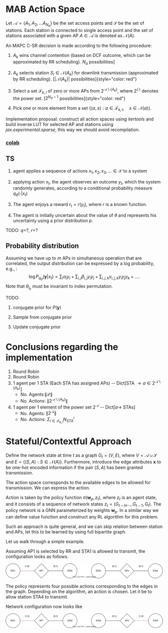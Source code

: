 # MAB Action Space

Let $\mathcal{A}=\{A_1,A_2,\ldots A_{N_a}\}$ be the set access points
and $\mathcal{S}$ be the set of stations. Each station is connected to
single access point and the set of stations associated with a given AP
$A\in \mathcal{A}$ is denoted as $\mathcal{N}(A)$.

An MAPC C-SR decision is made according to the following procedure:

1. $A_k$ wins channel contention (based on DCF outcome, which can be
    approximated by RR scheduling).  $N_a$ possibilities] 

1. $A_k$ selects station $S_l\in \mathcal{N}(A_k)$ for downlink
    transmission (approximated by RR scheduling). [$|\mathcal{N}(A_k)|$
    possibilities]{style="color: red"}

1. Select a set $\mathcal{F}_{k,l}$ of zero or more APs from
    $2^{\mathcal{A}\setminus\{A_k\}}$, where $2^{(\cdot)}$ denotes the
    power set. [$2^{N_a-1}$ possibilities]{style="color: red"}

1. Pick one or more element from a set
    $\{(a,s): a\in \mathcal{F}_{k,l}, \quad s\in \mathcal{N}(a)\}$.

Implementation proposal: construct all action spaces using *itertools*
and build inverse LUT for selected AP and stations using
*jax.experimental.sparse*, this way we should avoid recompilation.

### [colab](https://colab.research.google.com/drive/1ihbJpcRQ9wl_pgec38BkPF2hd_JglUWi?usp=sharing)

## TS

1.  agent applies a sequence of actions
    $x_1, x_2, x_3,\ldots \in \mathcal{X}$ to a system

2.  applying action $x_t$, the agent observes an outcome $y_t$, which
    the system randomly generates, according to a conditional probability
    measure $q_\theta(\cdot | x_t)$

3.  The agent enjoys a reward $r_t = r(y_t)$, where $r$ is a known
    function.

4.  The agent is initially uncertain about the value of $\theta$ and
    represents his uncertainty using a prior distribution $p$.

TODO: $q$=?, $r$=?

## Probability distribution

Assuming we have up to $m$ APs in simultaneous operation that are
correlated, the output distribution can be expressed by a log
probability, e.g., :
$$\log P_{q_\theta}(\mathbf y|x_t)=\sum_i \alpha_i  y_i+ \sum_{i,j}\beta_{i,j} y_i y_j + \sum_{i,j,k}\gamma_{i,j,k}y_i y_j y_k + \ldots.$$
Note that $\theta_{i_k}$ must be invariant to index permutation.

TODO:

1.  conjugate prior for $P(\mathbf y)$

2.  Sample from conjugate prior

3.  Update conjugate prior

# Conclusions regarding the implementation


1. Round Robin 
1. Round Robin 
1. $1$ agent per $1$ STA (Each STA has assigned APs) -- Dict\[STA $\rightarrow a \in 2^{\mathcal{A}\setminus\{A_k\}}$\] 
    - No. Agents:$\| \mathcal{S}\|$ 
    - No. Actions: $\|2^{\mathcal{A}\setminus\{A_k\}}\|$
1.  $1$ agent per $1$ element of the power set $2^{\mathcal{A}}$ -- Dict\[$a \rightarrow$ STAs\] 
    - No. Agents: $\|2^{\mathcal{A}}\|$
    - No. Actions: $\Sigma_{i \in \mathcal{F}_{k,l}} N_{STA}^{i}$


# Stateful/Contextful Approach

Define the network state at time $t$ as a graph $G_t=(V,E)$, where
$V=\mathcal{A}\cup \mathcal{S}$ and $E=\{(S,A): S\in \mathcal{N}(A)\}$.
Furthermore, introduce the edge attributes $\mathbf x$ to be one-hot encoded
information if the pair $(S,A)$ has been granted transmission.

The action space corresponds to the available edges to be allowed for
transmission. We can express the action.

Action is taken by the policy function $\pi(\mathbf w_p, z_t)$, where $z_t$
is an agent state, and it consists of a sequence of network states
$z_t=(G_{t-H}\ldots,G_{t-1},G_t)$. The policy network is a GNN
parameterized by weights $\mathbf w_p$. In a similar way we can define value
function and construct any RL algorithm for this problem.

Such an approach is quite general, and we can skip relation between
station and APs, let this to be learned by using full bipartite graph.

Let us walk through a simple example.

Assuming AP1 is selected by RR and STA1 is allowed to transmit, the configuration looks as follows.

![net1](./net1_step1.svg)

The policy represents four possible actions corresponding to the edges in the graph.
Depending on the algorithm, an action is chosen. Let it be to allow station STA4 to transmit.

Network configuration now looks like

![net1](./net1_step2.svg)

